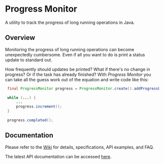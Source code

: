 Progress Monitor
================
A utility to track the progress of long running operations in Java.

Overview
--------
Monitoring the progress of long running operations can become unexpectedly cumbersome. Even if all you want to do is print a status update to standard out.

How frequently should updates be printed? What if there's no change in progress? Or if the task has already finished? With _Progress Monitor_ you can take all the guess work out of the equation and write code like this:

```Java
 final ProgressMonitor progress = ProgressMonitor.create().addProgressListener(event -> ...);
 
 while (...) {
     ...
     progress.increment();
 }
 
 progress.completed();
```
Documentation
-------------
Please refer to the [Wiki](https://github.com/zleonov/progress-monitor/wiki) for details, specifications, API examples, and FAQ.

The latest API documentation can be accessed [here](https://zleonov.github.io/progress-monitor/api/latest).